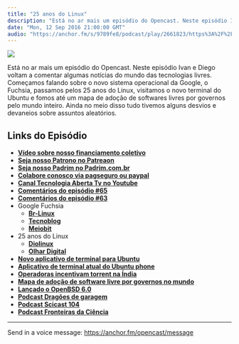 ```yaml
---
title: "25 anos do Linux"
description: "Está no ar mais um episódio do Opencast. Neste episódio Ivan e Diego voltam a comentar algumas notícias do mundo das tecnologias livres. Começamos fal..."
date: "Mon, 12 Sep 2016 21:00:00 GMT"
audio: "https://anchor.fm/s/9789fe8/podcast/play/2661823/https%3A%2F%2Fd3ctxlq1ktw2nl.cloudfront.net%2Fproduction%2F2019-2-16%2F11436100-44100-2-0b856271811fd.mp3"
---
```


![](https://d3sv2eduhewoas.cloudfront.net/episode/image/24543cca67df42eb98312171a354d9b2.jpg)


Está no ar mais um episódio do Opencast. Neste episódio Ivan e Diego voltam a comentar algumas notícias do mundo das tecnologias livres. Começamos falando sobre o novo sistema operacional da Google, o Fuchsia, passamos pelos 25 anos do Linux, visitamos o novo terminal do Ubuntu e fomos até um mapa de adoção de softwares livres por governos pelo mundo inteiro. Ainda no meio disso tudo tivemos alguns desvios e devaneios sobre assuntos aleatórios.


**Links do Episódio**
---------------------


* [**Vídeo sobre nosso financiamento coletivo**](http://tecnologiaaberta.com.br/2016/09/tecnologia-aberta-tv-023-financiamento-coletivo/)
* [**Seja nosso Patrono no Patreaon**](https://www.patreon.com/tecnologiaaberta)
* [**Seja nosso Padrim no Padrim.com.br**](https://www.padrim.com.br/tecnologiaaberta)
* [**Colabore conosco via pagseguro ou paypal**](http://tecnologiaaberta.com.br/colaborar/)
* [**Canal Tecnologia Aberta Tv no Youtube**](http://youtube.com/tecnologiaaberta)
* [**Comentários do episódio #65**](http://tecnologiaaberta.com.br/2016/08/opencast-65-lazarus/#comments)
* [**Comentários do episódio #63**](http://tecnologiaaberta.com.br/2016/08/opencast-63-edicao-de-video-com-software-livre/#comments)
* Google Fuchsia
	+ [**Br-Linux**](http://br-linux.org/2016/01/fuchsia-novo-so-da-google-sob-licenca-bsd.html)
	+ [**Tecnoblog**](https://tecnoblog.net/199697/google-fuchsia-sistema-operacional/)
	+ [**Meiobit**](http://meiobit.com/349699/google-fuchsia-novo-sistema-operacional-sem-linux/)
* 25 anos do Linux
	+ [**Diolinux**](http://www.diolinux.com.br/2016/08/25-anos-de-linux-e-25-curiosidades.html)
	+ [**Olhar Digital**](http://olhardigital.uol.com.br/noticia/linux-completa-25-anos-de-existencia-maior-e-mais-profissional-do-que-nunca/61548)
* [**Novo aplicativo de terminal para Ubuntu**](http://www.omgubuntu.co.uk/2016/08/converged-terminal-app-designs-unveiled)
* [**Aplicativo de terminal atual do Ubuntu phone**](https://uappexplorer.com/app/com.ubuntu.terminal)
* [**Operadoras incentivam torrent na Índia**](https://tecnoblog.net/200216/operadoras-india-priorizacao-torrent/)
* [**Mapa de adoção de software livre por governos no mundo**](http://br-linux.org/2016/01/mapa-mostra-adocao-de-software-open-source-nos-governos-de-todo-o-mundo.html)
* [**Lançado o OpenBSD 6.0**](http://br-linux.org/2016/01/lancado-openbsd-60.html)
* [**Podcast Dragões de garagem**](http://dragoesdegaragem.com/)
* [**Podcast Scicast 104**](http://deviante.com.br/podcasts/scicast/104-acesso-aberto/)
* [**Podcast Fronteiras da Ciência**](http://www.ufrgs.br/frontdaciencia/)



--- 

Send in a voice message: https://anchor.fm/opencast/message